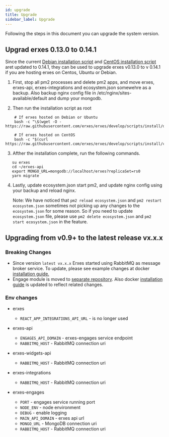 ```yaml
---
id: upgrade
title: Upgrade
sidebar_label: Upgrade
---
```


Following the steps in this document you can upgrade the system version.

## Upgrad erxes 0.13.0 to 0.14.1

Since the current [Debian installation script](https://github.com/erxes/erxes/blob/develop/scripts/install/debian10.sh) and [CentOS installation script](https://github.com/erxes/erxes/blob/develop/scripts/install/centos8.sh) aret updated to 0.14.1, they can be used to upgrade erxes v0.13.0 to v 0.14.1 if you are hosting erxes on Centos, Ubuntu or Debian.

1. First, stop all pm2 processes and delete pm2 apps, and move erxes, erxes-api, erxes-integrations and ecosystem.json somewehre as a backup. Also backup nginx config file in /etc/nginx/sites-available/default and dump your mongodb.

2. Then run the installation script as root

```
    # If erxes hosted on Debian or Ubuntu
    bash -c "\$(wget -O - https://raw.githubusercontent.com/erxes/erxes/develop/scripts/install/debian10.sh)"

    # If erxes hosted on CentOS
    bash -c "$(curl https://raw.githubusercontent.com/erxes/erxes/develop/scripts/install/centos8.sh)"
```

3. Afther the installation complete, run the following commands.

```
   su erxes
   cd ~/erxes-api
   export MONGO_URL=mongodb://localhost/erxes?replicaSet=rs0
   yarn migrate
```

4. Lastly, update ecosystem.json start pm2, and update nginx config using your backup and reload nginx.

   Note: We have noticed that `pm2 reload ecosystem.json` and `pm2 restart ecosystem.json` sometimes not picking up any changes to the `ecosystem.json` for some reason. So if you need to update `ecosystem.json` file, please use `pm2 delete ecosystem.json` and `pm2 start ecosystem.json` in the feature.

## Upgrading from v0.9+ to the latest release vx.x.x

### Breaking Changes

- Since version `latest vx.x.x` Erxes started using RabbitMQ as message broker service. To update, please see example changes at docker [installation guide.](docker)
- Engage module is moved to [separate repository](https://github.com/erxes/erxes-engages-email-sender). Also docker [installation guide](docker) is updated to reflect related changes.

### Env changes

- erxes

  - `REACT_APP_INTEGRATIONS_API_URL` - is no longer used

- erxes-api

  - `ENGAGES_API_DOMAIN` - erxes-engages service endpoint
  - `RABBITMQ_HOST` - RabbitMQ connection uri

- erxes-widgets-api

  - `RABBITMQ_HOST` - RabbitMQ connection uri

- erxes-integrations

  - `RABBITMQ_HOST` - RabbitMQ connection uri

- erxes-engages
  - `PORT` - engages service running port
  - `NODE_ENV` - node environment
  - `DEBUG` - enable logging
  - `MAIN_API_DOMAIN` - erxes api url
  - `MONGO_URL` - MongoDB connection uri
  - `RABBITMQ_HOST` - RabbitMQ connection uri
